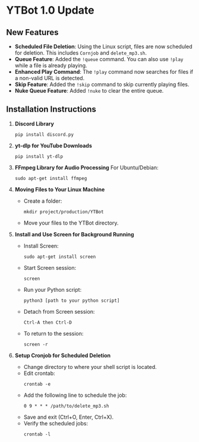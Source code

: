 
# YTBot 1.0 Update

## New Features

- **Scheduled File Deletion**: Using the Linux script, files are now scheduled for deletion. This includes `Cornjob` and `delete_mp3.sh`.
- **Queue Feature**: Added the `!queue` command. You can also use `!play` while a file is already playing.
- **Enhanced Play Command**: The `!play` command now searches for files if a non-valid URL is detected.
- **Skip Feature**: Added the `!skip` command to skip currently playing files.
- **Nuke Queue Feature**: Added `!nuke` to clear the entire queue.

## Installation Instructions

1. **Discord Library**
   ```
   pip install discord.py
   ```

2. **yt-dlp for YouTube Downloads**
   ```
   pip install yt-dlp
   ```

3. **FFmpeg Library for Audio Processing**
   For Ubuntu/Debian:
   ```
   sudo apt-get install ffmpeg
   ```

4. **Moving Files to Your Linux Machine**
   - Create a folder:
     ```
     mkdir project/production/YTBot
     ```
   - Move your files to the YTBot directory.

5. **Install and Use Screen for Background Running**
   - Install Screen:
     ```
     sudo apt-get install screen
     ```
   - Start Screen session:
     ```
     screen
     ```
   - Run your Python script:
     ```
     python3 [path to your python script]
     ```
   - Detach from Screen session:
     ```
     Ctrl-A then Ctrl-D
     ```
   - To return to the session:
     ```
     screen -r
     ```

6. **Setup Cronjob for Scheduled Deletion**
   - Change directory to where your shell script is located.
   - Edit crontab:
     ```
     crontab -e
     ```
   - Add the following line to schedule the job:
     ```
     0 9 * * * /path/to/delete_mp3.sh
     ```
   - Save and exit (Ctrl+O, Enter, Ctrl+X).
   - Verify the scheduled jobs:
     ```
     crontab -l
     ```
